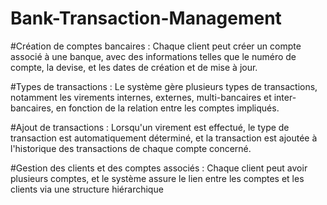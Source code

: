# Bank-Transaction-Management
#Création de comptes bancaires : Chaque client peut créer un compte associé à une banque, avec des informations telles que le numéro de compte, la devise, et les dates de création et de mise à jour.

#Types de transactions : Le système gère plusieurs types de transactions, notamment les virements internes, externes, multi-bancaires et inter-bancaires, en fonction de la relation entre les comptes impliqués.

#Ajout de transactions : Lorsqu'un virement est effectué, le type de transaction est automatiquement déterminé, et la transaction est ajoutée à l'historique des transactions de chaque compte concerné.

#Gestion des clients et des comptes associés : Chaque client peut avoir plusieurs comptes, et le système assure le lien entre les comptes et les clients via une structure hiérarchique

